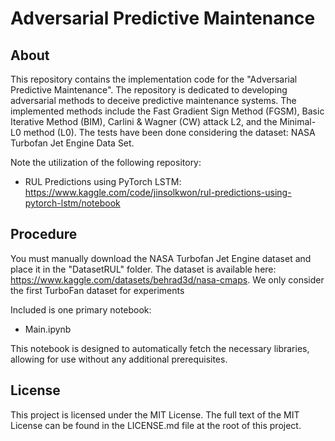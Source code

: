 # Adversarial Predictive Maintenance

## About

This repository contains the implementation code for the "Adversarial Predictive Maintenance". The repository is dedicated to developing adversarial methods to deceive predictive maintenance systems. The implemented methods include the Fast Gradient Sign Method (FGSM), Basic Iterative Method (BIM), Carlini & Wagner (CW) attack L2, and the Minimal-L0 method (L0). The tests have been done considering the dataset: NASA Turbofan Jet Engine Data Set.

Note the utilization of the following repository: 
- RUL Predictions using PyTorch LSTM: https://www.kaggle.com/code/jinsolkwon/rul-predictions-using-pytorch-lstm/notebook 

## Procedure

You must manually download the NASA Turbofan Jet Engine dataset and place it in the "DatasetRUL" folder. The dataset is available here: https://www.kaggle.com/datasets/behrad3d/nasa-cmaps. We only consider the first TurboFan dataset for experiments

Included is one primary notebook:
- Main.ipynb

This notebook is designed to automatically fetch the necessary libraries, allowing for use without any additional prerequisites.

## License

This project is licensed under the MIT License. The full text of the MIT License can be found in the LICENSE.md file at the root of this project.


